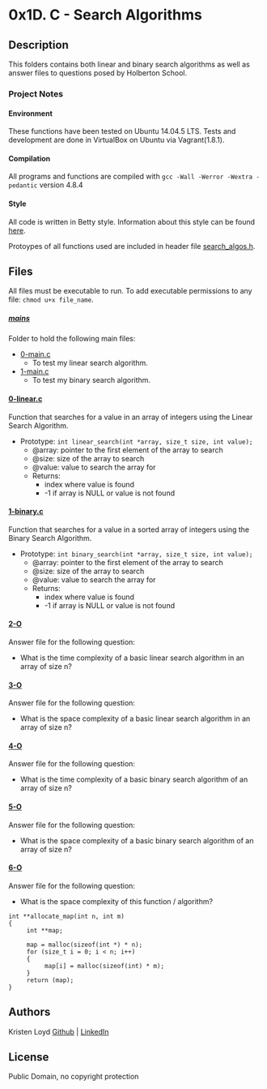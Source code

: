 # 0x1D. C - Search Algorithms

## Description
This folders contains both linear and binary search algorithms as well as answer files to questions posed by Holberton School.

### Project Notes
#### Environment
These functions have been tested on Ubuntu 14.04.5 LTS.
Tests and development are done in VirtualBox on Ubuntu via Vagrant(1.8.1).
#### Compilation
All programs and functions are compiled with `gcc -Wall -Werror -Wextra -pedantic` version 4.8.4
#### Style
All code is written in Betty style. Information about this style can be found [here](https://github.com/holbertonschool/Betty/wiki).

Protoypes of all functions used are included in header file [search_algos.h](search_algos.h).


## Files
All files must be executable to run. To add executable permissions to any file: `chmod u+x file_name`.

##### [mains](mains)
Folder to hold the following main files:
* [0-main.c](0-main.c)
	* To test my linear search algorithm.
* [1-main.c](1-main.c)
    * To test my binary search algorithm.

#### [0-linear.c](0-linear.c)
Function that searches for a value in an array of integers using the Linear Search Algorithm.
* Prototype: `int linear_search(int *array, size_t size, int value);`
    * @array: pointer to the first element of the array to search
    * @size: size of the array to search
    * @value: value to search the array for
    * Returns:
        * index where value is found
        * -1 if array is NULL or value is not found

#### [1-binary.c](1-binary.c)
Function that searches for a value in a sorted array of integers using the Binary Search Algorithm.
* Prototype: `int binary_search(int *array, size_t size, int value);`
    * @array: pointer to the first element of the array to search
    * @size: size of the array to search
    * @value: value to search the array for
    * Returns:
        * index where value is found
        * -1 if array is NULL or value is not found

#### [2-O](2-O)
Answer file for the following question:
* What is the time complexity of a basic linear search algorithm in an array of size n?

#### [3-O](3-O)
Answer file for the following question:
* What is the space complexity of a basic linear search algorithm in an array of size n?

#### [4-O](4-O)
Answer file for the following question:
* What is the time complexity of a basic binary search algorithm of an array of size n?

#### [5-O](5-O)
Answer file for the following question:
* What is the space complexity of a basic binary search algorithm of an array of size n?

#### [6-O](6-O)
Answer file for the following question:
* What is the space complexity of this function / algorithm?
```
int **allocate_map(int n, int m)
{
     int **map;

     map = malloc(sizeof(int *) * n);
     for (size_t i = 0; i < n; i++)
     {
          map[i] = malloc(sizeof(int) * m);
     }
     return (map);
}
```

## Authors
Kristen Loyd        [Github](https://github.com/KRLoyd) |  [LinkedIn](https://www.linkedin.com/in/kristen-loyd-34984a92)

## License
Public Domain, no copyright protection
